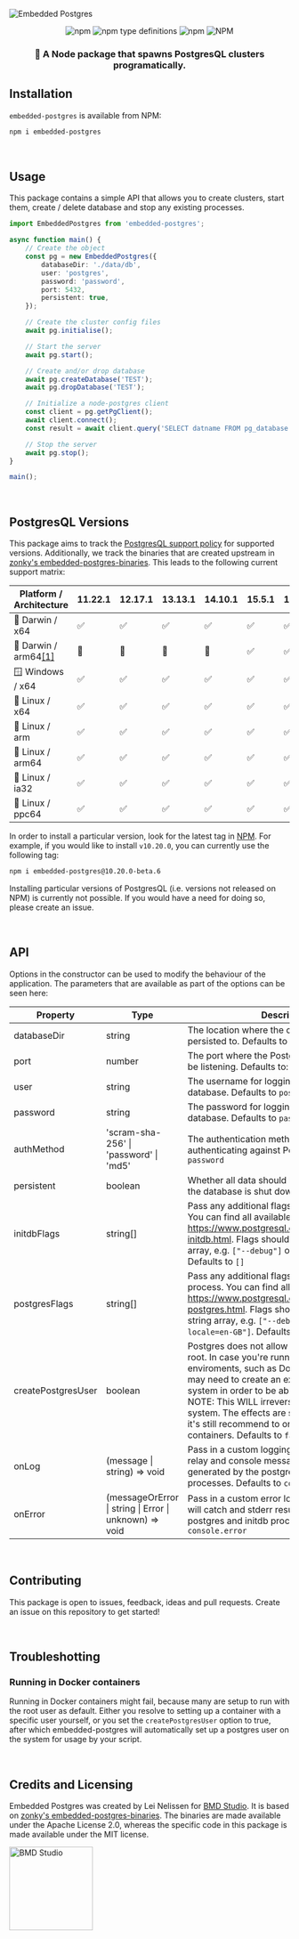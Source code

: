 ![Embedded Postgres](./docs/images/embedded-postgres-header.png)

<div align="center">

![npm](https://img.shields.io/npm/v/embedded-postgres)
![npm type definitions](https://img.shields.io/npm/types/embedded-postgres)
![npm](https://img.shields.io/npm/dm/embedded-postgres)
![NPM](https://img.shields.io/npm/l/embedded-postgres)

</div>

<h3 align="center">
    🐘 A Node package that spawns PostgresQL clusters programatically.
</h3>

## Installation
`embedded-postgres` is available from NPM:

```sh
npm i embedded-postgres
```

<br />

## Usage
This package contains a simple API that allows you to create clusters, start
them, create / delete database and stop any existing processes.

```ts
import EmbeddedPostgres from 'embedded-postgres';

async function main() {
    // Create the object
    const pg = new EmbeddedPostgres({
        databaseDir: './data/db',
        user: 'postgres',
        password: 'password',
        port: 5432,
        persistent: true,
    });

    // Create the cluster config files
    await pg.initialise();

    // Start the server
    await pg.start();

    // Create and/or drop database
    await pg.createDatabase('TEST');
    await pg.dropDatabase('TEST');

    // Initialize a node-postgres client
    const client = pg.getPgClient();
    await client.connect();
    const result = await client.query('SELECT datname FROM pg_database');

    // Stop the server
    await pg.stop();
}

main();
```

<br />

## PostgresQL Versions
This package aims to track the [PostgresQL support
policy](https://www.postgresql.org/support/versioning/) for supported versions.
Additionally, we track the binaries that are created upstream in [zonky's
embedded-postgres-binaries](https://github.com/zonkyio/embedded-postgres). This
leads to the following current support matrix:

| Platform / Architecture | 11.22.1 | 12.17.1 | 13.13.1 | 14.10.1 | 15.5.1 | 16.1.1 |
|---|---|---|---|---|---|---|
| 🍎 Darwin / x64 |  ✅ |  ✅ |  ✅ |  ✅ |  ✅ |  ✅ |
| 🍎 Darwin / arm64[[1]](https://github.com/zonkyio/embedded-postgres/issues/86#issuecomment-1120425822) | 🚫 |  🚫 |  🚫 |  🚫 |  ✅ |  ✅ |  ✅ |
| 🪟 Windows / x64 |  ✅ |  ✅ |  ✅ |  ✅ |  ✅ |  ✅ |
| 🐧 Linux / x64 |  ✅ |  ✅ |  ✅ |  ✅ |  ✅ |  ✅ |
| 🐧 Linux / arm |  ✅ |  ✅ |  ✅ |  ✅ |  ✅ |  ✅ |
| 🐧 Linux / arm64 |  ✅ |  ✅ |  ✅ |  ✅ |  ✅ |  ✅ |
| 🐧 Linux / ia32 |  ✅ |  ✅ |  ✅ |  ✅ |  ✅ |  ✅ |
| 🐧 Linux / ppc64 |  ✅ |  ✅ |  ✅ |  ✅ |  ✅ |  ✅ |

In order to install a particular version, look for the latest tag in
[NPM](https://www.npmjs.com/package/embedded-postgres). For example, if you
would like to install `v10.20.0`, you can currently use the following tag:
```sh
npm i embedded-postgres@10.20.0-beta.6
```

Installing particular versions of PostgresQL (i.e. versions not released on NPM)
is currently not possible. If you would have a need for doing so, please create
an issue.

<br />

## API
Options in the constructor can be used to modify the behaviour of the
application. The parameters that are available as part of the options can be
seen here:

| Property | Type | Description |
|---|---|---|
| databaseDir | string | The location where the data should be persisted to. Defaults to `./data/db` |
| port | number | The port where the Postgres database should be listening. Defaults to:  `5432` |
| user | string | The username for logging into the Postgres database. Defaults to `postgres` |
| password | string | The password for logging into the Postgres database. Defaults to `password` |
| authMethod | 'scram-sha-256' \| 'password' \| 'md5' | The authentication method to use when authenticating against Postgres. Defaults to `password`  |
| persistent | boolean | Whether all data should be left in place when the database is shut down. Defaults to `true`. |
| initdbFlags | string[] | Pass any additional flags to the initdb process. You can find all available flags here: https://www.postgresql.org/docs/current/app-initdb.html. Flags should be passed as a string array, e.g. `["--debug"]` or `["--locale=en-GB"]`  Defaults to `[]` 
| postgresFlags | string[] | Pass any additional flags to the postgres process. You can find all available flags here: https://www.postgresql.org/docs/current/app-postgres.html. Flags should be passed as a string array, e.g. `["--debug"]` or `["--locale=en-GB"]`. Defaults to `[]`.  |
| createPostgresUser | boolean | Postgres does not allow binaries to be run by root. In case you're running in root-only enviroments, such as Docker containers, you may need to create an extra user on your system in order to be able to call the binaries. <br />NOTE: This WILL irreversibly modify your host system. The effects are somewhat minor, but it's still recommend to only use this in Docker containers. Defaults to `false`. |
| onLog | (message \| string) => void | Pass in a custom logging handler. This will relay and console messages that are generated by the postgres and initdb processes. Defaults to `console.log` |
| onError | (messageOrError \| string \| Error \| unknown) => void | Pass in a custom error logging handler. This will catch and stderr results coming in from the postgres and initdb processes. Defaults to `console.error` |

<br />

## Contributing
This package is open to issues, feedback, ideas and pull requests. Create an
issue on this repository to get started!

<br />

## Troubleshotting

### Running in Docker containers
Running in Docker containers might fail, because many are setup to run with the
root user as default. Either you resolve to setting up a container with a
specific user yourself, or you set the `createPostgresUser` option to true,
after which embedded-postgres will automatically set up a postgres user on the
system for usage by your script.

<br />

## Credits and Licensing
Embedded Postgres was created by Lei Nelissen for [BMD
Studio](https://bmd.studio). It is based on [zonky's
embedded-postgres-binaries](https://github.com/zonkyio/embedded-postgres). The
binaries are made available under the Apache License 2.0, whereas the specific
code in this package is made available under the MIT license.

<a href="https://bmd.studio">
    <img src="./docs/images/logo-bmd.svg" alt="BMD Studio" width="150" height="150" />
</a>

<br />
